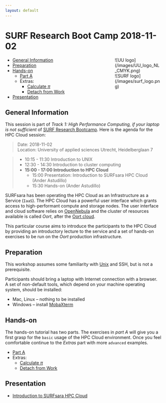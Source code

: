 ```yaml
---
layout: default
---
```


# SURF Research Boot Camp 2018-11-02

<div style="float:right;max-width:150px;" markdown="1">

<div style="max-width:300px;" markdown="1">
![UU logo](/images/UU_logo_NL_CMYK.png)
</div>

<div style="max-width:150px;" markdown="1">
![SURF logo](/images/surf_logo.png)
</div>
</div>

* [General Information](#general) <br>
* [Preparation](#preparation) <br>
* [Hands-on](#hands-on) <br>
  * [Part A](partA)
  * Extras:
    * [Calculate _&pi;_](extraPI)
    * [Detach from Work](extraDetachWork)
* [Presentation](#presentations)

## <a name="general"></a>General Information
This session is part of _Track 1: High Performance Computing, if your laptop is not sufficient_ of [SURF Research Bootcamp](https://www.surf.nl/en/agenda/2018/11/surf-research-bootcamp/index.html). Here is the agenda for the HPC Cloud session:

> Date: 2018-11-02     
> Location: University of applied sciences Utrecht, Heidelberglaan 7

> * 10:15 - 11:30 Introduction to UNIX
> * 12:30 - 14:30 Introduction to cluster computing
> * **15:00 - 17:00 Introduction to HPC Cloud**
>     * 15:00 Presentation: Introduction to SURFsara HPC Cloud (Ander Astudillo)
>     * 15:30 Hands-on (Ander Astudillo)

SURFsara has been operating the HPC Cloud as an Infrastructure as a Service (`IaaS`).
The HPC Cloud has a powerful user interface which grants access to high-performant compute and storage nodes.
The user interface and cloud software relies on [OpenNebula](http://opennebula.org/) and the cluster of resources available is called _Oort_, after the [Oort cloud](https://en.wikipedia.org/wiki/Oort_cloud).

This particular course aims to introduce the participants to the HPC Cloud by providing an introductory lecture to the service and a set of hands-on exercises to be run on the _Oort_ production infrastructure.


## <a name="preparation"></a>Preparation

This workshop assumes some familiarity with [Unix](https://learncodethehardway.org/unix/) and SSH, but is not a prerequisite.

Participants should bring a laptop with Internet connection with a browser. A set of non-default tools, which depend on your machine operating system, should be installed:

* Mac, Linux – nothing to be installed
* Windows – install [MobaXterm](http://mobaxterm.mobatek.net)

## <a name="hands-on"></a> Hands-on
The hands-on tutorial has two parts. The exercises in *part A* will give you a first grasp for the `basic` usage of the HPC Cloud environment. Once you feel comfortable continue to the *Extras* part with more `advanced` examples.

  * [Part A](partA)
  * Extras:
    * [Calculate _&pi;_](extraPI)
    * [Detach from Work](extraDetachWork)

## <a name="presentations"></a> Presentation

* [Introduction to SURFsara HPC Cloud](presentations/intro-hpc-cloud-20180410.pdf)
